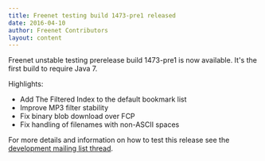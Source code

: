 ```yaml
---
title: Freenet testing build 1473-pre1 released
date: 2016-04-10
author: Freenet Contributors
layout: content
---
```


Freenet unstable testing prerelease build 1473-pre1 is now available.
It's the first build to require Java 7.

Highlights:

* Add The Filtered Index to the default bookmark list
* Improve MP3 filter stability
* Fix binary blob download over FCP
* Fix handling of filenames with non-ASCII spaces

For more details and information on how to test this release see the [development mailing list thread][devl_thread].

[devl_thread]: https://emu.freenetproject.org/pipermail/devl/2016-April/038888.html
